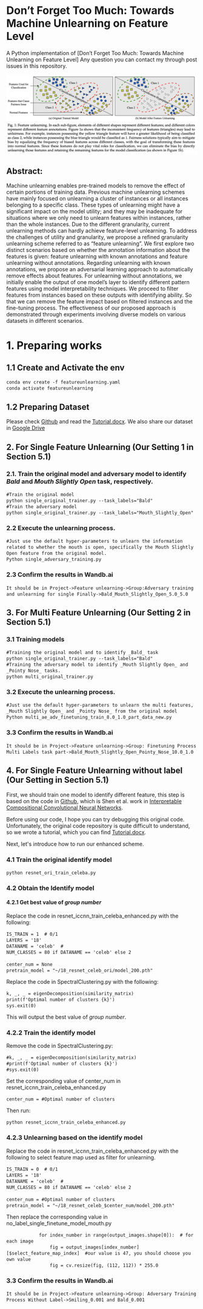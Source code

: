 # Don’t Forget Too Much: Towards Machine Unlearning on Feature Level

A Python implementation of [Don’t Forget Too Much: Towards Machine Unlearning on Feature Level] Any question you can contact my through post issues in this repository.

![overview.png](overview.png)

## Abstract:

Machine unlearning enables pre-trained models to remove the effect of certain portions of training data. Previous machine unlearning schemes have mainly focused on unlearning a cluster of instances or all instances belonging to a specific class. These types of unlearning might have a significant impact on the model utility; and they may be inadequate for situations where we only need to unlearn features within instances, rather than the whole instances. Due to the different granularity, current unlearning methods can hardly achieve feature-level unlearning. To address the challenges of utility and granularity, we propose a refined granularity unlearning scheme referred to as “feature unlearning”. We first explore two distinct scenarios based on whether the annotation information about the features is given: feature unlearning with known annotations and feature unlearning without annotations. Regarding unlearning with known annotations, we propose an adversarial learning approach to automatically remove effects about features. For unlearning without annotations, we initially enable the output of one model’s layer to identify different pattern features using model interpretability techniques. We proceed to filter features from instances based on these outputs with identifying ability. So that we can remove the feature impact based on filtered instances and the fine-tuning process. The effectiveness of our proposed approach is demonstrated through experiments involving diverse models on various datasets in different scenarios.

# 1. Preparing works

## 1.1 Create and Activate the env

```
conda env create -f featureunlearning.yaml
conda activate featureunlearning
```

## 1.2 Preparing Dataset
Please check [Github](https://github.com/ada-shen/icCNN) and read the [Tutorial.docx](Tutorial.docx). We also share our dataset in [Google Drive](https://drive.google.com/file/d/1Pae4TIIgNXKqsUphYlRWOmz2vfy_vGzY/view?usp=sharing)


## 2. For Single Feature Unlearning (Our Setting 1 in Section 5.1)

### 2.1. Train the original model and adversary model to identify _Bald_ and *Mouth Slightly Open* task, respectively.
```
#Train the original model
python single_original_trainer.py --task_labels="Bald"
#Train the adversary model
python single_original_trainer.py --task_labels="Mouth_Slightly_Open"
```

### 2.2 Execute the unlearning process.
```
#Just use the default hyper-parameters to unlearn the information related to whether the mouth is open, specifically the Mouth Slightly Open feature from the original model. 
Python single_adversary_training.py 
```

### 2.3 Confirm the results in Wandb.ai
```
It should be in Project->Feature unlearning->Group:Adversary training and unlearning for single Finally->Bald_Mouth_Slightly_Open_5.0_5.0
```

## 3. For Multi Feature Unlearning (Our Setting 2 in Section 5.1)
### 3.1 Training models
```
#Training the original model and to identify _Bald_ task
python single_original_trainer.py --task_labels="Bald"
#Training the adversary model to identify _Mouth Slightly Open_ and _Pointy Nose_ tasks.
python multi_original_trainer.py
```
### 3.2 Execute the unlearning process.
```
#Just use the default hyper-parameters to unlearn the multi features, _Mouth Slightly Open_ and _Pointy Nose_ from the original model
Python multi_ae_adv_finetuning_train_8.0_1.0_part_data_new.py
```

### 3.3 Confirm the results in Wandb.ai
```
It should be in Project->Feature unlearning->Group: Finetuning Process Multi Labels task part->Bald_Mouth_Slightly_Open_Pointy_Nose_10.0_1.0
```
## 4. For Single Feature Unlearning without label (Our Setting in Section 5.1)

First, we should train one model to identify different feature, this step is based on the code in [Github](https://github.com/ada-shen/icCNN), which is Shen et al. work in [Interpretable Compositional Convolutional Neural Networks](https://www.ijcai.org/proceedings/2021/0409.pdf).

Before using our code, I hope you can try debugging this original code. Unfortunately, the original code repository is quite difficult to understand, so we wrote a tutorial, which you can find [Tutorial.docx](Tutorial.docx).

Next, let's introduce how to run our enhanced scheme.

### 4.1 Train the original identify model
```
python resnet_ori_train_celeba.py
```

### 4.2 Obtain the Identify model

#### 4.2.1 Get best value of _group number_
Replace the code in resnet_iccnn_train_celeba_enhanced.py with the following:
```
IS_TRAIN = 1  # 0/1
LAYERS = '18'
DATANAME = 'celeb'  #
NUM_CLASSES = 80 if DATANAME == 'celeb' else 2

center_num = None
pretrain_model = "~/18_resnet_celeb_ori/model_200.pth"
```
Replace the code in SpectralClustering.py with the following:
```
k, _, _ = eigenDecomposition(similarity_matrix)
print(f'Optimal number of clusters {k}')
sys.exit(0)
```
This will output the best value of _group number_.

### 4.2.2 Train the identify model
Remove the code in SpectralClustering.py:
```
#k, _, _ = eigenDecomposition(similarity_matrix)
#print(f'Optimal number of clusters {k}')
#sys.exit(0)
```
Set the corresponding value of center_num in resnet_iccnn_train_celeba_enhanced.py 
```
center_num = #Optimal number of clusters
```
Then run:
```
python resnet_iccnn_train_celeba_enhanced.py
```

### 4.2.3 Unlearning based on the identify model
Replace the code in resnet_iccnn_train_celeba_enhanced.py with the following to select feature map used as filter for unlearning.

```
IS_TRAIN = 0  # 0/1
LAYERS = '18'
DATANAME = 'celeb'  #
NUM_CLASSES = 80 if DATANAME == 'celeb' else 2

center_num = #Optimal number of clusters
pretrain_model = "~/18_resnet_celeb_$center_num/model_200.pth"
```
Then replace the corresponding value in no_label_single_finetune_model_mouth.py 
```
            for index_number in range(output_images.shape[0]):  # for each image
                fig = output_images[index_number][$select_feature_map_index]  #our value is 47, you should choose you own value
                fig = cv.resize(fig, (112, 112)) * 255.0
```
### 3.3 Confirm the results in Wandb.ai
```
It should be in Project->Feature unlearning->Group: Adversary Training Process Without Label->Smiling_0.001 and Bald_0.001
```
